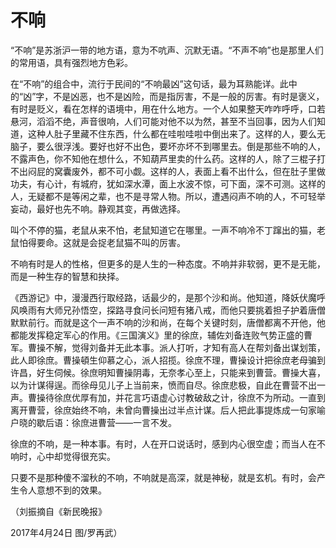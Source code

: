 # 不响

“不响”是苏浙沪一带的地方语，意为不吭声、沉默无语。“不声不响”也是那里人们的常用语，具有强烈地方色彩。 

在“不响”的组合中，流行于民间的“不响最凶”这句话，最为耳熟能详。此中的“凶”字，不是凶恶，也不是凶险，而是指厉害，不是一般的厉害。有时是褒义，有时是贬义，看在怎样的语境中，用在什么地方。一个人如果整天咋咋呼呼，口若悬河，滔滔不绝，声音很响，人们可能对他不以为然，甚至不当回事，因为人们知道，这种人肚子里藏不住东西，什么都在哇啦哇啦中倒出来了。这样的人，要么无脑子，要么很浮浅。要好也好不出色，要坏亦坏不到哪里去。倒是那些不响的人，不露声色，你不知他在想什么，不知葫芦里卖的什么药。这样的人，除了三棍子打不出闷屁的窝囊废外，都不可小觑。这样的人，表面上看不出什么，但在肚子里做功夫，有心计，有城府，犹如深水潭，面上水波不惊，可下面，深不可测。这样的人，无疑都不是等闲之辈，也不是寻常人物。所以，遭遇闷声不响的人，不可轻举妄动，最好也先不响。静观其变，再做选择。 

叫个不停的猫，老鼠从来不怕，老鼠知道它在哪里。一声不响冷不丁蹿出的猫，老鼠怕得要命。这就是会捉老鼠猫不叫的厉害。 

不响有时是人的性格，但更多的是人生的一种态度。不响并非软弱，更不是无能，而是一种生存的智慧和抉择。 

《西游记》中，漫漫西行取经路，话最少的，是那个沙和尚。他知道，降妖伏魔呼风唤雨有大师兄孙悟空，探路寻食问长问短有猪八戒，而他只要挑着担子护着唐僧默默前行。而就是这个一声不响的沙和尚，在每个关键时刻，唐僧都离不开他，他都能发挥稳定军心的作用。《三国演义》里的徐庶，辅佐刘备连败气势正盛的曹军。曹操不解，觉得刘备并无此本事。派人打听，才知有高人在帮刘备出谋划策，此人即徐庶。曹操頓生仰慕之心，派人招揽。徐庶不理，曹操设计把徐庶老母骗到许昌，好生伺候。徐庶明知曹操阴毒，无奈孝心至上，只能来到曹营。曹操大喜，以为计谋得逞。而徐母见儿子上当前来，愤而自尽。徐庶悲极，自此在曹营不出一声。曹操待徐庶优厚有加，并花言巧语虚心讨教破敌之计，徐庶不为所动。一直到离开曹营，徐庶始终不响，未曾向曹操出过半点计谋。后人把此事提炼成一句家喻户晓的歇后语：徐庶进曹营——一言不发。 

徐庶的不响，是一种本事。有时，人在开口说话时，感到内心很空虚；而当人在不响时，心中却觉得很充实。 

只要不是那种傻不溜秋的不响，不响就是高深，就是神秘，就是玄机。有时，会产生令人意想不到的效果。 

（刘振摘自《新民晚报》 

2017年4月24日 图/罗再武）